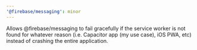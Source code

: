 ```yaml
---
'@firebase/messaging': minor
---
```


Allows @firebase/messaging to fail gracefully if the service worker is not found for whatever reason (i.e. Capacitor app (my use case), iOS PWA, etc) instead of crashing the entire application.
